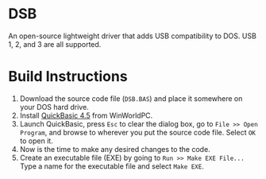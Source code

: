 # DSB
An open-source lightweight driver that adds USB compatibility to DOS. USB 1, 2, and 3 are all supported.

# Build Instructions

1. Download the source code file (`DSB.BAS`) and place it somewhere on your DOS hard drive.
2. Install [QuickBasic 4.5](https://winworldpc.com/product/quickbasic/45) from WinWorldPC.
3. Launch QuickBasic, press `Esc` to clear the dialog box, go to `File >> Open Program`, and browse to wherever you put the source code file. Select `OK` to open it.
4. Now is the time to make any desired changes to the code.
5. Create an executable file (EXE) by going to `Run >> Make EXE File...` Type a name for the executable file and select `Make EXE`.
